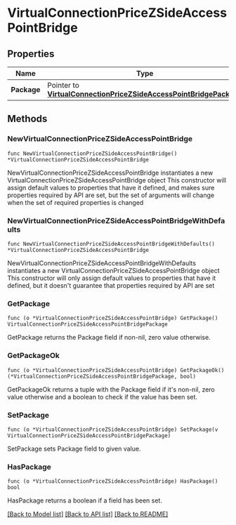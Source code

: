 # VirtualConnectionPriceZSideAccessPointBridge

## Properties

Name | Type | Description | Notes
------------ | ------------- | ------------- | -------------
**Package** | Pointer to [**VirtualConnectionPriceZSideAccessPointBridgePackage**](VirtualConnectionPriceZSideAccessPointBridgePackage.md) |  | [optional] 

## Methods

### NewVirtualConnectionPriceZSideAccessPointBridge

`func NewVirtualConnectionPriceZSideAccessPointBridge() *VirtualConnectionPriceZSideAccessPointBridge`

NewVirtualConnectionPriceZSideAccessPointBridge instantiates a new VirtualConnectionPriceZSideAccessPointBridge object
This constructor will assign default values to properties that have it defined,
and makes sure properties required by API are set, but the set of arguments
will change when the set of required properties is changed

### NewVirtualConnectionPriceZSideAccessPointBridgeWithDefaults

`func NewVirtualConnectionPriceZSideAccessPointBridgeWithDefaults() *VirtualConnectionPriceZSideAccessPointBridge`

NewVirtualConnectionPriceZSideAccessPointBridgeWithDefaults instantiates a new VirtualConnectionPriceZSideAccessPointBridge object
This constructor will only assign default values to properties that have it defined,
but it doesn't guarantee that properties required by API are set

### GetPackage

`func (o *VirtualConnectionPriceZSideAccessPointBridge) GetPackage() VirtualConnectionPriceZSideAccessPointBridgePackage`

GetPackage returns the Package field if non-nil, zero value otherwise.

### GetPackageOk

`func (o *VirtualConnectionPriceZSideAccessPointBridge) GetPackageOk() (*VirtualConnectionPriceZSideAccessPointBridgePackage, bool)`

GetPackageOk returns a tuple with the Package field if it's non-nil, zero value otherwise
and a boolean to check if the value has been set.

### SetPackage

`func (o *VirtualConnectionPriceZSideAccessPointBridge) SetPackage(v VirtualConnectionPriceZSideAccessPointBridgePackage)`

SetPackage sets Package field to given value.

### HasPackage

`func (o *VirtualConnectionPriceZSideAccessPointBridge) HasPackage() bool`

HasPackage returns a boolean if a field has been set.


[[Back to Model list]](../README.md#documentation-for-models) [[Back to API list]](../README.md#documentation-for-api-endpoints) [[Back to README]](../README.md)


